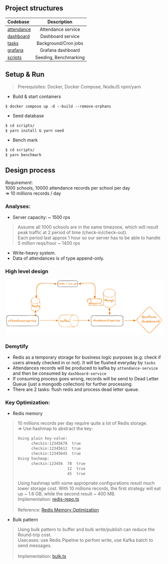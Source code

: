 ## Project structures

| Codebase                         |     Description           |
| :--------------------------------| :-----------------------: |
| [attendance](attendance-service) |  Attendance service       |
| [dashboard](dashboard-service)   |  Dashboard service        |
| [tasks](tasks)                   |  Background/Cron jobs     |
| [grafana](grafana)               |  Grafana dashboard        |
| [scripts](scripts)               |  Seeding, Benchmarking    |



## Setup & Run
> Prerequisites: Docker, Docker Compose, NodeJS npm/yarn

 - Build & start containers
```
$ docker compose up -d --build --remove-orphans
```
 - Seed database
```
$ cd scripts/
$ yarn install & yarn seed
```
 - Bench mark
```
$ cd scripts/
$ yarn benchmark
```
## Design process

*Requirement*: <br>
1000 schools, 10000 attendance records per school per day <br>
=> 10 millions records / day 

### Analyses:
 - Server capacity: ~ 1500 rps 
> Assume all 1000 schools are in the same timezone, which will result peak traffic at 2 period of time (check-in/check-out). <br>
> Each period last approx 1 hour so our server has to be able to handle 5 million reqs/hour ~ 1400 rps <br>
 - Write-heavy system.
 - Data of attendances is of type append-only.

### High level design
<p align="center">
  <img src="./docs/attendance-architect.png" alt="architect" />
</p>

### Demytify
 - Redis as a temporary storage for business logic purposes (e.g: check if users already checked in or not). It will be flushed everyday by `tasks`
 - Attendances records will be produced to kafka by `attendance-service` and then be consumed by `dashboard-service`
 - If consuming process goes wrong, records will be send to Dead Letter Queue (just a mongodb collection) for further processing.
 - There are 2 tasks: flush redis and process dead letter queue.

### Key Optimization:
 - Redis memory
> 10 millions records per day require quite a lot of Redis storage.<br>
> => Use hashmap to abstract  the key: <br>
> ```
> Using plain key-value: 
>       checkin:12345678  true
>       checkin:12345612  true
>       checkin:12345645  true
> Using hashmap:
>       checkin:123456  78  true
>                       12  true
>                       45  true
> ```            
> Using hashmap with some appropriate configurations result much lower storage cost. With 10 millions records, the first strategy will eat up ~ 1.6 GB, while the second result ~ 400 MB. <br>
> Implementation: [redis-repo.ts](./attendance-service/src/infra/redis-repo.ts)<br><br>
> Reference: [Redis Memory Optimization](https://redis.io/docs/management/optimization/memory-optimization)

 - Bulk pattern 
> Using bulk pattern to buffer and bulk write/publish can reduce the Round-trip cost.<br>
>  Usecases: use Redis Pipeline to perfom write, use Kafka batch to send messages.<br>  
> Implementation: [bulk.ts](./attendance-service/src/utils/bulk.ts)